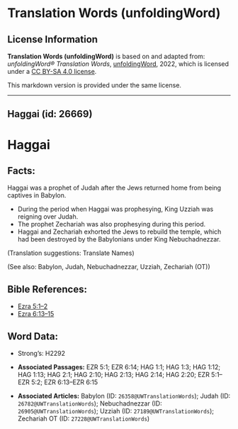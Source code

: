 # Translation Words (unfoldingWord)

## License Information

**Translation Words (unfoldingWord)** is based on and adapted from: _unfoldingWord® Translation Words_, [unfoldingWord](https://unfoldingword.org/utw), 2022, which is licensed under a [CC BY-SA 4.0 license](https://creativecommons.org/licenses/by-sa/4.0/legalcode.en).

This markdown version is provided under the same license.



--------------------------------

## Haggai (id: 26669)

Haggai
======

Facts:
------

Haggai was a prophet of Judah after the Jews returned home from being captives in Babylon.

* During the period when Haggai was prophesying, King Uzziah was reigning over Judah.
* The prophet Zechariah was also prophesying during this period.
* Haggai and Zechariah exhorted the Jews to rebuild the temple, which had been destroyed by the Babylonians under King Nebuchadnezzar.

(Translation suggestions: Translate Names)

(See also: Babylon, Judah, Nebuchadnezzar, Uzziah, Zechariah (OT))

Bible References:
-----------------

* [Ezra 5:1–2](https://ref.ly/Ezra5:1-Ezra5:2)
* [Ezra 6:13–15](https://ref.ly/Ezra6:13-Ezra6:15)

Word Data:
----------

* Strong’s: H2292

* **Associated Passages:** EZR 5:1; EZR 6:14; HAG 1:1; HAG 1:3; HAG 1:12; HAG 1:13; HAG 2:1; HAG 2:10; HAG 2:13; HAG 2:14; HAG 2:20; EZR 5:1–EZR 5:2; EZR 6:13–EZR 6:15
* **Associated Articles:** Babylon (ID: `26358@UWTranslationWords`); Judah (ID: `26782@UWTranslationWords`); Nebuchadnezzar (ID: `26905@UWTranslationWords`); Uzziah (ID: `27189@UWTranslationWords`); Zechariah OT (ID: `27228@UWTranslationWords`)

